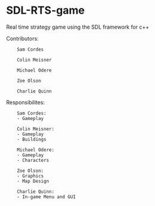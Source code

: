 # SDL-RTS-game
Real time strategy game using the SDL framework for c++

Contributors:
        
        Sam Cordes
        
        Colin Meisner
        
        Michael Odere
        
        Zoe Olson
        
        Charlie Quinn
        
  

Responsibilites:
        
        Sam Cordes: 
        - Gameplay
          
        Colin Meisner:
        - Gameplay
        - Buildings
          
        Michael Odere:
        - Gameplay
        - Characters
          
        Zoe Olson:
        - Graphics
        - Map Design
          
        Charlie Quinn:
        - In-game Menu and GUI
